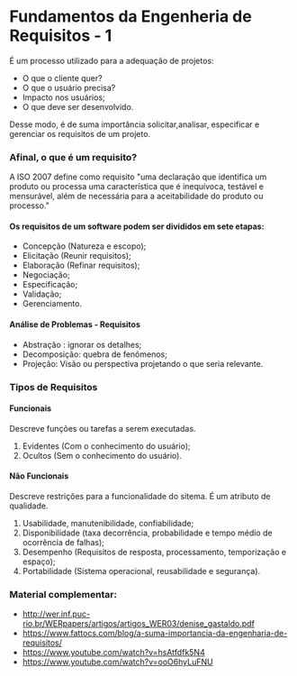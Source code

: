 # Fundamentos da Engenheria de Requisitos - 1

É um processo utilizado para a adequação de projetos:

  - O que o cliente quer?
  - O que o usuário precisa?
  - Impacto nos usuários;
  - O que deve ser desenvolvido.
  
Desse modo, é de suma importância solicitar,analisar, especificar e gerenciar os requisitos de um projeto.

### Afinal, o que é um requisito? 
A ISO 2007 define como requisito "uma declaração que identifica um produto ou processa uma característica que é inequívoca, 
testável e mensurável, além de necessária  para a aceitabilidade do produto ou processo."

  #### Os requisitos de um software podem ser divididos em sete etapas:
  - Concepção (Natureza e escopo);
  - Elicitação (Reunir requisitos);
  - Elaboração (Refinar requisitos);
  - Negociação;
  - Especificação;
  - Validação;
  - Gerenciamento.
  
  #### Análise de Problemas - Requisitos
  - Abstração : ignorar os detalhes;
  - Decomposição: quebra de fenômenos;
  - Projeção: Visão ou perspectiva projetando o que seria relevante.


### Tipos de Requisitos

#### Funcionais 
Descreve funções ou tarefas a serem executadas.
 1. Evidentes (Com o conhecimento do usuário);
 2. Ocultos (Sem o conhecimento do usuário).
#### Não Funcionais 
Descreve restrições para a funcionalidade do sitema. É um atributo de qualidade.
 1. Usabilidade, manutenibilidade, confiabilidade;
 2. Disponibilidade (taxa decorrência, probabilidade e tempo médio de ocorrência de falhas);
 3. Desempenho (Requisitos de resposta, processamento, temporização e espaço);
 4. Portabilidade (Sistema operacional, reusabilidade e segurança).


### Material complementar:
- http://wer.inf.puc-rio.br/WERpapers/artigos/artigos_WER03/denise_gastaldo.pdf
- https://www.fattocs.com/blog/a-suma-importancia-da-engenharia-de-requisitos/
- https://www.youtube.com/watch?v=hsAtfdfk5N4
- https://www.youtube.com/watch?v=ooO6hyLuFNU
